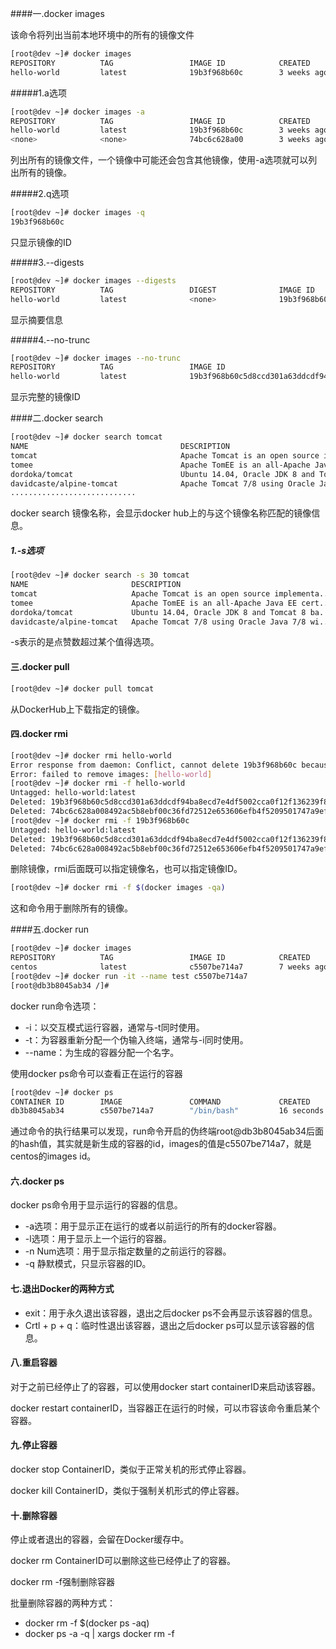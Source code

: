 ####一.docker images

该命令将列出当前本地环境中的所有的镜像文件

~~~bash
[root@dev ~]# docker images
REPOSITORY          TAG                 IMAGE ID            CREATED             VIRTUAL SIZE
hello-world         latest              19b3f968b60c        3 weeks ago         1.84 kB
~~~

#####1.a选项 

~~~bash
[root@dev ~]# docker images -a
REPOSITORY          TAG                 IMAGE ID            CREATED             VIRTUAL SIZE
hello-world         latest              19b3f968b60c        3 weeks ago         1.84 kB
<none>              <none>              74bc6c628a00        3 weeks ago         1.84 kB
~~~

列出所有的镜像文件，一个镜像中可能还会包含其他镜像，使用-a选项就可以列出所有的镜像。

#####2.q选项

~~~bash
[root@dev ~]# docker images -q
19b3f968b60c
~~~

只显示镜像的ID

#####3.--digests

~~~bash
[root@dev ~]# docker images --digests
REPOSITORY          TAG                 DIGEST              IMAGE ID            CREATED             VIRTUAL SIZE
hello-world         latest              <none>              19b3f968b60c        3 weeks ago         1.84 kB
~~~

显示摘要信息

#####4.--no-trunc

~~~bash
[root@dev ~]# docker images --no-trunc
REPOSITORY          TAG                 IMAGE ID                                                           CREATED             VIRTUAL SIZE
hello-world         latest              19b3f968b60c5d8ccd301a63ddcdf94ba8ecd7e4df5002cca0f12f136239f8e0   3 weeks ago         1.84 kB
~~~

显示完整的镜像ID

####二.docker search

~~~bash
[root@dev ~]# docker search tomcat
NAME                                  DESCRIPTION                                     STARS     OFFICIAL   AUTOMATED
tomcat                                Apache Tomcat is an open source implementa...   2058      [OK]       
tomee                                 Apache TomEE is an all-Apache Java EE cert...   56        [OK]       
dordoka/tomcat                        Ubuntu 14.04, Oracle JDK 8 and Tomcat 8 ba...   49                   [OK]
davidcaste/alpine-tomcat              Apache Tomcat 7/8 using Oracle Java 7/8 wi...   30                   [OK]
............................
~~~

docker search 镜像名称，会显示docker hub上的与这个镜像名称匹配的镜像信息。

##### 1.-s选项

~~~bash
[root@dev ~]# docker search -s 30 tomcat
NAME                       DESCRIPTION                                     STARS     OFFICIAL   AUTOMATED
tomcat                     Apache Tomcat is an open source implementa...   2061      [OK]       
tomee                      Apache TomEE is an all-Apache Java EE cert...   56        [OK]       
dordoka/tomcat             Ubuntu 14.04, Oracle JDK 8 and Tomcat 8 ba...   49                   [OK]
davidcaste/alpine-tomcat   Apache Tomcat 7/8 using Oracle Java 7/8 wi...   30                   [OK]
~~~

-s表示的是点赞数超过某个值得选项。

#### 三.docker pull

~~~bash
[root@dev ~]# docker pull tomcat
~~~

从DockerHub上下载指定的镜像。

#### 四.docker rmi

~~~bash
[root@dev ~]# docker rmi hello-world
Error response from daemon: Conflict, cannot delete 19b3f968b60c because the container f382bbc2f8d2 is using it, use -f to force
Error: failed to remove images: [hello-world]
[root@dev ~]# docker rmi -f hello-world
Untagged: hello-world:latest
Deleted: 19b3f968b60c5d8ccd301a63ddcdf94ba8ecd7e4df5002cca0f12f136239f8e0
Deleted: 74bc6c628a008492ac5b8ebf00c36fd72512e653606efb4f5209501747a9efb4
[root@dev ~]# docker rmi -f 19b3f968b60c
Untagged: hello-world:latest
Deleted: 19b3f968b60c5d8ccd301a63ddcdf94ba8ecd7e4df5002cca0f12f136239f8e0
Deleted: 74bc6c628a008492ac5b8ebf00c36fd72512e653606efb4f5209501747a9efb4
~~~

删除镜像，rmi后面既可以指定镜像名，也可以指定镜像ID。

~~~bash
[root@dev ~]# docker rmi -f $(docker images -qa)
~~~

这和命令用于删除所有的镜像。

####五.docker run

~~~bash
[root@dev ~]# docker images
REPOSITORY          TAG                 IMAGE ID            CREATED             VIRTUAL SIZE
centos              latest              c5507be714a7        7 weeks ago         199.7 MB
[root@dev ~]# docker run -it --name test c5507be714a7
[root@db3b8045ab34 /]# 
~~~

docker run命令选项：

- -i：以交互模式运行容器，通常与-t同时使用。
- -t：为容器重新分配一个伪输入终端，通常与-i同时使用。
- --name：为生成的容器分配一个名字。

使用docker ps命令可以查看正在运行的容器

~~~bash
[root@dev ~]# docker ps
CONTAINER ID        IMAGE               COMMAND             CREATED             STATUS              PORTS               NAMES
db3b8045ab34        c5507be714a7        "/bin/bash"         16 seconds ago      Up 15 seconds                           test 
~~~

通过命令的执行结果可以发现，run命令开启的伪终端root@db3b8045ab34后面的hash值，其实就是新生成的容器的id，images的值是c5507be714a7，就是centos的images id。

#### 六.docker ps

docker ps命令用于显示运行的容器的信息。

- -a选项：用于显示正在运行的或者以前运行的所有的docker容器。
- -l选项：用于显示上一个运行的容器。
- -n Num选项：用于显示指定数量的之前运行的容器。
- -q 静默模式，只显示容器的ID。

#### 七.退出Docker的两种方式

- exit：用于永久退出该容器，退出之后docker ps不会再显示该容器的信息。
- Crtl + p + q：临时性退出该容器，退出之后docker ps可以显示该容器的信息。

#### 八.重启容器

对于之前已经停止了的容器，可以使用docker start containerID来启动该容器。

docker restart containerID，当容器正在运行的时候，可以市容该命令重启某个容器。

#### 九.停止容器

docker stop ContainerID，类似于正常关机的形式停止容器。

docker kill ContainerID，类似于强制关机形式的停止容器。

#### 十.删除容器

停止或者退出的容器，会留在Docker缓存中。

docker rm ContainerID可以删除这些已经停止了的容器。

docker rm -f强制删除容器

批量删除容器的两种方式：

- docker rm -f $(docker ps -aq)
- docker ps -a -q | xargs docker rm -f